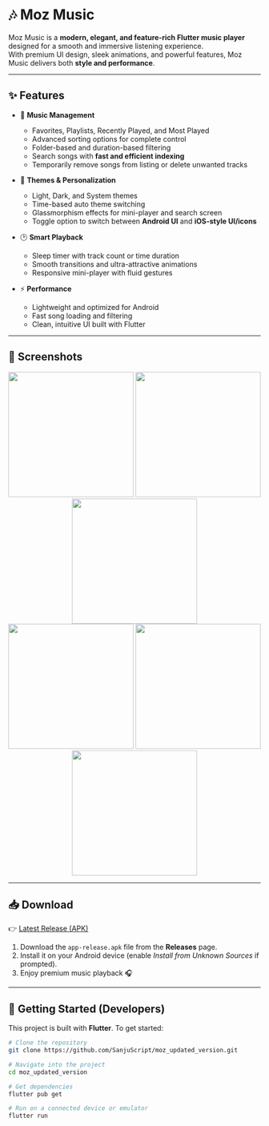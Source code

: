 # 🎶 Moz Music

Moz Music is a **modern, elegant, and feature-rich Flutter music player** designed for a smooth and immersive listening experience.  
With premium UI design, sleek animations, and powerful features, Moz Music delivers both **style and performance**.

---

## ✨ Features

- 🎵 **Music Management**
  - Favorites, Playlists, Recently Played, and Most Played
  - Advanced sorting options for complete control
  - Folder-based and duration-based filtering
  - Search songs with **fast and efficient indexing**
  - Temporarily remove songs from listing or delete unwanted tracks

- 🌙 **Themes & Personalization**
  - Light, Dark, and System themes
  - Time-based auto theme switching
  - Glassmorphism effects for mini-player and search screen
  - Toggle option to switch between **Android UI** and **iOS-style UI/icons**

- 🕑 **Smart Playback**
  - Sleep timer with track count or time duration
  - Smooth transitions and ultra-attractive animations
  - Responsive mini-player with fluid gestures

- ⚡ **Performance**
  - Lightweight and optimized for Android
  - Fast song loading and filtering
  - Clean, intuitive UI built with Flutter

---

## 📸 Screenshots

<p align="center">
  <img src="https://github.com/user-attachments/assets/b93bb9ad-3b76-4de4-8df1-4b017eb19203" width="250">
  <img src="https://github.com/user-attachments/assets/1521d63c-b615-4b09-b7ed-abba189d8c18" width="250">
  <img src="https://github.com/user-attachments/assets/902881f3-f1b9-4724-8cb8-d9baa66af94c" width="250"><br>
  <img src="https://github.com/user-attachments/assets/bacae0f3-e06c-4241-a843-3f6aa2812364" width="250">
  <img src="https://github.com/user-attachments/assets/8b394632-2ac1-4bb5-923c-01dae597a490" width="250">
  <img src="https://github.com/user-attachments/assets/fea4b5c8-b0ad-41c4-b0ac-7a644d00fa4d" width="250">
</p>

---

## 📥 Download

👉 [Latest Release (APK)](../../releases)  

1. Download the `app-release.apk` file from the **Releases** page.  
2. Install it on your Android device (enable *Install from Unknown Sources* if prompted).  
3. Enjoy premium music playback 🎧  

---

## 🚀 Getting Started (Developers)

This project is built with **Flutter**. To get started:

```bash
# Clone the repository
git clone https://github.com/SanjuScript/moz_updated_version.git

# Navigate into the project
cd moz_updated_version

# Get dependencies
flutter pub get

# Run on a connected device or emulator
flutter run
